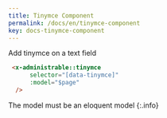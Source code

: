 ```yaml
---
title: Tinymce Component
permalink: /docs/en/tinymce-component
key: docs-tinymce-component
---
```


Add tinymce on a text field

```html
 <x-administrable::tinymce
      selector="[data-tinymce]"
      :model="$page"
  />
```

The model must be an eloquent model
{:.info}
